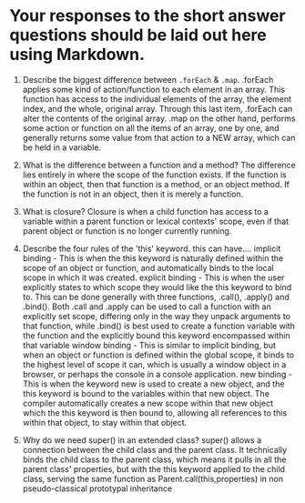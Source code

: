 # Your responses to the short answer questions should be laid out here using Markdown.
1. Describe the biggest difference between `.forEach` & `.map`.
.forEach applies some kind of action/function to each element in an array. This function has access to the individual elements of the array, the element index, and the whole, original array. Through this last item, .forEach can alter the contents of the original array. .map on the other hand, performs some action or function on all the items of an array, one by one, and generally returns some value from that action to a NEW array, which can be held in a variable.
2. What is the difference between a function and a method?
The difference lies entirely in where the scope of the function exists. If the function is within an object, then that function is a method, or an object method. If the function is not in an object, then it is merely a function.
3. What is closure?
Closure is when a child function has access to a variable within a parent function or lexical contexts' scope, even if that parent object or function is no longer currently running.
4. Describe the four rules of the 'this' keyword.
this can have....
implicit binding - This is when the this keyword is naturally defined within the
                  scope of an object  or function, and automatically binds to the local scope in which it was created.
explicit binding - This is when the user explicitly states to which scope they
                  would like the this keyword to bind to. This can be done generally with three functions, .call(), .apply() and .bind(). Both .call and .apply can be used to call a function with an explicitly set scope, differing only in the way they unpack arguments to that function, while .bind() is best used to create a function variable with the function and the explicitly bound this keyword encompassed within that variable
window binding - This is similar to implicit binding, but when an object or
                  function is defined within the global scope, it binds to the highest level of scope it can, which is usually a window object in a browser, or perhaps the console in a console application.
new binding - This is when the keyword new is used to create a new object, and
              the this keyword is bound to the variables within that new object. The compiler automatically creates a new scope within that new object which the this keyword is then bound to, allowing all references to this within that object, to stay within that object.

5. Why do we need super() in an extended class?
super() allows a connection between the child class and the parent class. It technically binds the child class to the parent class, which means it pulls in all the parent class' properties, but with the this keyword applied to the child class, serving the same function as Parent.call(this,properties) in non pseudo-classical prototypal inheritance
